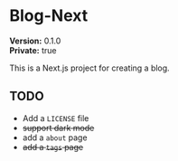 # Blog-Next

**Version:** 0.1.0  
**Private:** true

This is a Next.js project for creating a blog.

## TODO

- Add a `LICENSE` file
- ~~support dark mode~~
- add a `about` page
- ~~add a `tags` page~~
